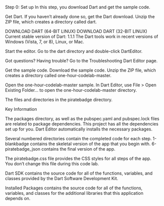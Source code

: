 Step 0: Set up
In this step, you download Dart and get the sample code.

Get Dart.
If you haven’t already done so, get the Dart download. Unzip the ZIP file, which creates a directory called dart.

DOWNLOAD DART (64-BIT LINUX)
DOWNLOAD DART (32-BIT LINUX)
Current stable version of Dart: 1.1.1
The Dart tools work in recent versions of   Windows (Vista, 7, or 8),   Linux, or   Mac.

Start the editor.
Go to the dart directory and double-click DartEditor.

Got questions? Having trouble? Go to the Troubleshooting Dart Editor page.

Get the sample code.
Download the sample code. Unzip the ZIP file, which creates a directory called one-hour-codelab-master.

Open the one-hour-codelab-master sample.
In Dart Editor, use File > Open Existing Folder… to open the one-hour-codelab-master directory.

The files and directories in the piratebadge directory.

Key Information

The packages directory, as well as the pubspec.yaml and pubspec.lock files are related to package dependencies. This project has all the dependencies set up for you. Dart Editor automatically installs the necessary packages.

Several numbered directories contain the completed code for each step. 1-blankbadge contains the skeletal version of the app that you begin with. 6-piratebadge_json contains the final version of the app.

The piratebadge.css file provides the CSS styles for all steps of the app. You don’t change this file during this code lab.

Dart SDK contains the source code for all of the functions, variables, and classes provided by the Dart Software Development Kit.

Installed Packages contains the source code for all of the functions, variables, and classes for the additional libraries that this application depends on.


